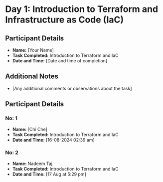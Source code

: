 # Day 1: Introduction to Terraform and Infrastructure as Code (IaC)

## Participant Details
- **Name:** [Your Name]
- **Task Completed:** Introduction to Terraform and IaC
- **Date and Time:** [Date and time of completion]

## Additional Notes
- [Any additional comments or observations about the task]

## Participant Details
### No: 1
- **Name:** [Chi Che]
- **Task Completed:** Introduction to Terraform and IaC
- **Date and Time:** [16-08-2024 02:39 am]
### No: 2
- **Name:** Nadeem Taj
- **Task Completed:** Introduction to Terraform and IaC
- **Date and Time:** [17 Aug at 5:29 pm]
